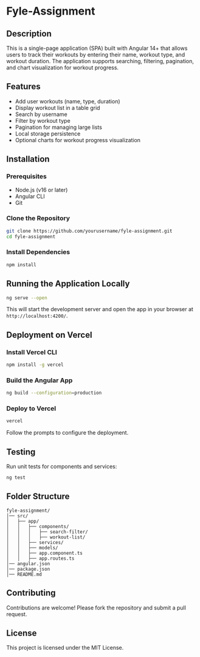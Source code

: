 # Fyle-Assignment

## Description
This is a single-page application (SPA) built with Angular 14+ that allows users to track their workouts by entering their name, workout type, and workout duration. The application supports searching, filtering, pagination, and chart visualization for workout progress.

## Features
- Add user workouts (name, type, duration)
- Display workout list in a table grid
- Search by username
- Filter by workout type
- Pagination for managing large lists
- Local storage persistence
- Optional charts for workout progress visualization

## Installation
### Prerequisites
- Node.js (v16 or later)
- Angular CLI
- Git

### Clone the Repository
```sh
git clone https://github.com/yourusername/fyle-assignment.git
cd fyle-assignment
```

### Install Dependencies
```sh
npm install
```

## Running the Application Locally
```sh
ng serve --open
```
This will start the development server and open the app in your browser at `http://localhost:4200/`.

## Deployment on Vercel
### Install Vercel CLI
```sh
npm install -g vercel
```

### Build the Angular App
```sh
ng build --configuration=production
```

### Deploy to Vercel
```sh
vercel
```
Follow the prompts to configure the deployment.

## Testing
Run unit tests for components and services:
```sh
ng test
```

## Folder Structure
```
fyle-assignment/
│── src/
│   ├── app/
│   │   ├── components/
│   │   │   ├── search-filter/
│   │   │   ├── workout-list/
│   │   ├── services/
│   │   ├── models/
│   │   ├── app.component.ts
│   │   ├── app.routes.ts
│── angular.json
│── package.json
│── README.md
```

## Contributing
Contributions are welcome! Please fork the repository and submit a pull request.

## License
This project is licensed under the MIT License.
